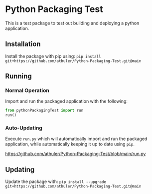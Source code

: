 # Python Packaging Test

This is a test package to test out building and deploying a python application.

## Installation

Install the package with pip using:
`pip install git+https://github.com/athuler/Python-Packaging-Test.git@main`

## Running

### Normal Operation

Import and run the packaged application with the following:
```python
from pythonPackagingTest import run
run()
```

### Auto-Updating

Execute `run.py` which will automatically import and run the packaged application, while automatically keeping it up to date using `pip`.

https://github.com/athuler/Python-Packaging-Test/blob/main/run.py


## Updating

Update the package with:
`pip install --upgrade git+https://github.com/athuler/Python-Packaging-Test.git@main`
